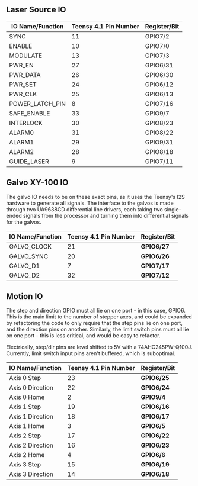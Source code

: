 ## Laser Source IO

|IO Name/Function|Teensy 4.1 Pin Number|Register/Bit|
|----------------|----------|-----------------------|
|SYNC            |11        |GPIO7/2                |
|ENABLE          |10        |GPIO7/0                |
|MODULATE        |13        |GPIO7/3                |
|PWR_EN          |27        |GPIO6/31               |
|PWR_DATA        |26        |GPIO6/30               |
|PWR_SET         |24        |GPIO6/12               |
|PWR_CLK         |25        |GPIO6/13               |
|POWER_LATCH_PIN |8         |GPIO7/16               |
|SAFE_ENABLE     |33        |GPIO9/7                |
|INTERLOCK       |30        |GPIO8/23               |
|ALARM0          |31        |GPIO8/22               |
|ALARM1          |29        |GPIO9/31               |
|ALARM2          |28        |GPIO8/18               |
|GUIDE_LASER     |9         |GPIO7/11               |

## Galvo XY-100 IO

The galvo IO needs to be on these exact pins, as it uses the Teensy's I2S hardware to generate all signals. 
The interface to the galvos is made through two UA9638CD differential line drivers, each taking two single-ended
signals from the processor and turning them into differential signals for the galvos.


|IO Name/Function|Teensy 4.1 Pin Number|Register/Bit|
|----------------|----------|-----------------------|
|GALVO_CLOCK     |21        |**GPIO6/27**           |
|GALVO_SYNC      |20        |**GPIO6/26**           |
|GALVO_D1        |7         |**GPIO7/17**           |
|GALVO_D2        |32        |**GPIO7/12**           |

## Motion IO

The step and direction GPIO must all lie on one port - in this case, GPIO6. This is the main limit to the number of
stepper axes, and could be expanded by refactoring the code to only require that the step pins lie on one port, and
the direction pins on another. Similarly, the limit switch pins must all lie on one port - this is less critical, and
would be easy to refactor. 

Electrically, step/dir pins are level shifted to 5V with a 74AHC245PW-Q100J. Currently, limit switch input pins
aren't buffered, which is suboptimal. 

|IO Name/Function|Teensy 4.1 Pin Number|Register/Bit|
|----------------|----------|-----------------------|
|Axis 0 Step     |23        |**GPIO6/25**           |
|Axis 0 Direction|22        |**GPIO6/24**           |
|Axis 0 Home     |2         |**GPIO9/4**            |
|Axis 1 Step     |19        |**GPIO6/16**           |
|Axis 1 Direction|18        |**GPIO6/17**           |
|Axis 1 Home     |3         |**GPIO6/5**            |
|Axis 2 Step     |17        |**GPIO6/22**           |
|Axis 2 Direction|16        |**GPIO6/23**           |
|Axis 2 Home     |4         |**GPIO6/6**            |
|Axis 3 Step     |15        |**GPIO6/19**           |
|Axis 3 Direction|14        |**GPIO6/18**           |
